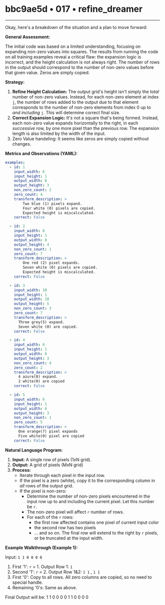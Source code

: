 # bbc9ae5d • 017 • refine_dreamer

---
Okay, here's a breakdown of the situation and a plan to move forward:

**General Assessment:**

The initial code was based on a limited understanding, focusing on expanding non-zero values into squares. The results from running the code on all training examples reveal a critical flaw: the expansion logic is incorrect, and the height calculation is not always right. The number of rows in the output should correspond to the number of non-zero values before that given value. Zeros are simply copied.

**Strategy:**

1.  **Refine Height Calculation:** The output grid's height isn't simply the *total* number of non-zero values. Instead, for each non-zero element at index `j`, the number of rows added to the output due to that element corresponds to the number of non-zero elements from index 0 up to *and including* `j`. This will determine correct final size.
2.  **Correct Expansion Logic:** It's not a square that's being formed. Instead, each non-zero value expands horizontally to the right, in each *successive* row, by one more pixel than the previous row. The expansion length is also limited by the width of the input.
3. Zero Value handeling: It seems like zeros are simply copied without changes.

**Metrics and Observations (YAML):**

```yaml
examples:
  - id: 1
    input_width: 6
    input_height: 1
    output_width: 6
    output_height: 3
    non_zero_count: 2
    zero_count: 4
    transform_description: >
        Two blue (1) pixels expand.
        Four white (0) pixels are copied.
        Expected height is miscalculated.
    correct: False

  - id: 2
    input_width: 8
    input_height: 1
    output_width: 8
    output_height: 4
    non_zero_count: 1
    zero_count: 7
    transform_description: >
        One red (2) pixel expands.
        Seven white (0) pixels are copied.
        Expected height is miscalculated.
    correct: False

  - id: 3
    input_width: 10
    input_height: 1
    output_width: 10
    output_height: 5
    non_zero_count: 3
    zero_count: 7
    transform_description: >
      Three grey(5) expand.
      Seven white (0) are copied.
    correct: False

  - id: 4
    input_width: 6
    input_height: 1
    output_width: 6
    output_height: 3
    non_zero_count: 4
    zero_count: 2
    transform_description: >
      4 azure(8) expand.
      2 white(0) are copied
    correct: False

  - id: 5
    input_width: 6
    input_height: 1
    output_width: 6
    output_height: 3
    non_zero_count: 1
    zero_count: 5
    transform_description: >
      One orange(7) pixel expands
      Five white(0) pixel are copied
    correct: False
```

**Natural Language Program:**

1.  **Input:** A single row of pixels (1xN grid).
2.  **Output:** A grid of pixels (MxN grid)
3.  **Process:**
    *   Iterate through each pixel in the input row.
    *   If the pixel is a zero (white), copy it to the corresponding column in *all* rows of the output grid.
    *   If the pixel is non-zero:
        *   Determine the number of non-zero pixels encountered in the input row up to and including the current pixel. Let this number be `r`.
        *   The non-zero pixel will affect `r` number of rows.
        *    For each of the `r` rows:
             *   the first row affected contains one pixel of current input color
             *   the second row has two pixels
             *   ... and so on. The final row will extend to the right by `r`
                pixels, or be truncated at the input width.

**Example Walkthrough (Example 1):**

Input: `1 1 0 0 0 0`

1.  First '1':  `r` = 1. Output Row 1: `1`
2.  Second '1': `r` = 2. Output Row 1&2: `1 1` , `1 1`
3.  First '0': Copy to all rows. All zero columns are copied, so no need to
    special handle.
4.  Remaining '0's: Same as above.

Final Output will be:
1 1 0 0 0 0
1 1 0 0 0 0

